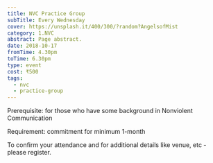 ```yaml
---
title: NVC Practice Group
subTitle: Every Wednesday
cover: https://unsplash.it/400/300/?random?AngelsofMist
category: 1.NVC
abstract: Page abstract.
date: 2018-10-17
fromTime: 4.30pm
toTime: 6.30pm
type: event
cost: ₹500
tags:
  - nvc
  - practice-group
---
```


Prerequisite: for those who have some background in Nonviolent Communication

Requirement: commitment for minimum 1-month

To confirm your attendance and for additional details like venue, etc - please register.


